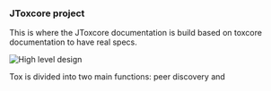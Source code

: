 ### JToxcore project

This is where the JToxcore documentation is build based on toxcore documentation to have real specs.

![High level design](img/uml/HLD.png)

Tox is divided into two main functions: peer discovery and 